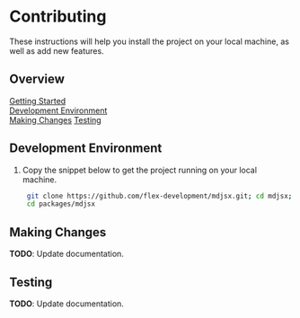 # Contributing

These instructions will help you install the project on your local machine, as
well as add new features.

## Overview

[Getting Started](../../../docs/CONTRIBUTING.md)  
[Development Environment](#development-environment)  
[Making Changes](#making-changes) [Testing](#testing)

## Development Environment

1. Copy the snippet below to get the project running on your local machine.

   ```zsh
    git clone https://github.com/flex-development/mdjsx.git; cd mdjsx; yarn
    cd packages/mdjsx
   ```

## Making Changes

**TODO**: Update documentation.

## Testing

**TODO**: Update documentation.
